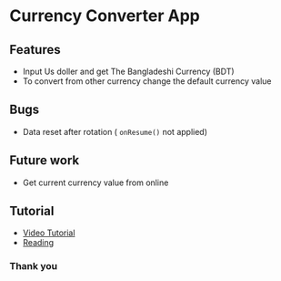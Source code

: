 # Currency Converter App

## Features 

* Input Us doller and get The Bangladeshi Currency (BDT)
* To convert from other currency change the default currency value

## Bugs

* Data reset after rotation ( `onResume()` not applied)

## Future work
* Get current currency value from online

## Tutorial
* [Video Tutorial](http://mbwasi.com/blog/2015/12/16/android-application-development-tutorial-a-currency-converter-android-app-internet-video-4)
* [Reading](http://www.scratchtoskills.com/blog/build-a-currency-converter-app-for-android-part-1)
### Thank you
